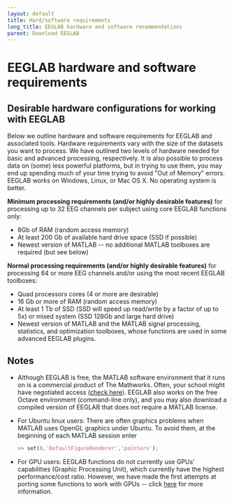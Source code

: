 ```yaml
---
layout: default
title: Hard/software requirements
long_title: EEGLAB hardware and software recommendations
parent: Download EEGLAB
---
```

EEGLAB hardware and software requirements
====

Desirable hardware configurations for working with EEGLAB
---------------------------------------------------------

Below we outline hardware and software requirements for EEGLAB and
associated tools. Hardware requirements vary with the size of the
datasets you want to process. We have outlined two levels of hardware
needed for basic and advanced processing, respectively. It is also
possible to process data on (some) less powerful platforms, but in trying
to use them, you may end up spending much of your time trying to avoid
"Out of Memory" errors. EEGLAB works on Windows, Linux, or Mac OS X. No
operating system is better.

**Minimum processing requirements (and/or highly desirable features)**
for processing up to 32 EEG channels per subject using core EEGLAB
functions only:

-   8Gb of RAM (random access memory)
-   At least 200 Gb of available hard drive space (SSD if possible)
-   Newest version of MATLAB -- no additional MATLAB toolboxes are
    required (but see below)

**Normal processing requirements (and/or highly desirable features)**
for processing 64 or more EEG channels and/or using the most recent
EEGLAB toolboxes:

-   Quad processors cores (4 or more are desirable) 
-   16 Gb or more of RAM (random access memory)
-   At least 1 Tb of SSD (SSD will speed up read/write by a factor of up
    to 5x) or mixed system (SSD 128Gb and large hard drive)
-   Newest version of MATLAB and the MATLAB signal processing, statistics, and optimization
    toolboxes, whose functions are used in some advanced EEGLAB plugins.

Notes
-----

-   Although EEGLAB is free, the MATLAB software environment that it
    runs on is a commercial product of The Mathworks. Often, your school might have negotiated access ([check here](https://www.mathworks.com/academia/tah-support-program/eligibility.html)). EEGLAB also works on the free Octave environment (command-line only), and you may also download a compiled version of EEGLAB that does not require a MATLAB license. 
    
-   For Ubuntu linux users: There are often graphics problems when
    MATLAB uses OpenGL graphics under Ubuntu. To avoid them, at the
    beginning of each MATLAB session enter

    ``` matlab
    >> set(0,'DefaultFigureRenderer','painters');
    ```

-   For GPU users: EEGLAB functions do not currently use GPUs' capabilities (Graphic Processing Unit), which currently have the
    highest performance/cost ratio. However, we have made the first attempts
    at porting some functions to work with GPUs -- click
    [here](/others/EEGLAB_and_high_performance_computing.html#running-eeglab-on-gpus-graphic-processing-units) for more information.
